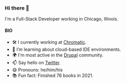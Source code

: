 ### Hi there 👋

I'm a Full-Stack Developer working in Chicago, Illinois.

#### BIO
- 🛠️ I currently working at [Chromatic](https://github.com/chromatichq).
- 🌱 I’m learning about cloud-based IDE environments.
- 🌍 I'm most active in the [Drupal](https://drupal.org/u/walangitan) community.
- 📫 Say hello on [Twitter](https://twitter.com/larrywalangitan).
- 😄 Pronouns: he/him/his
- 📚 Fun fact: Finished 76 books in 2021. 
